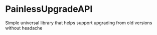 # PainlessUpgradeAPI
Simple universal library that helps support upgrading from old versions without headache
